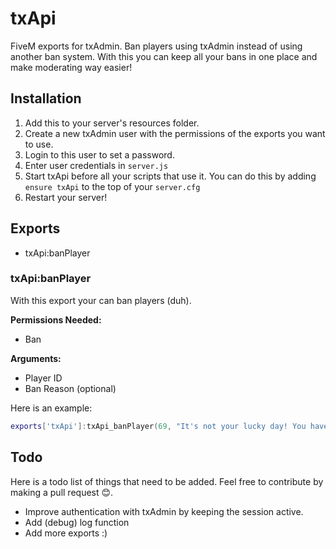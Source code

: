 # txApi
FiveM exports for txAdmin. Ban players using txAdmin instead of using another ban system. 
With this you can keep all your bans in one place and make moderating way easier!

## Installation
1. Add this to your server's resources folder.
2. Create a new txAdmin user with the permissions of the exports you want to use.
3. Login to this user to set a password.
4. Enter user credentials in `server.js`
5. Start txApi before all your scripts that use it. You can do this by adding `ensure txApi` to the top of your `server.cfg`
6. Restart your server!


## Exports
- txApi:banPlayer

### txApi:banPlayer
With this export your can ban players (duh). 

**Permissions Needed:**
- Ban

**Arguments:**
- Player ID
- Ban Reason (optional)

Here is an example:
```lua
exports['txApi']:txApi_banPlayer(69, "It's not your lucky day! You have been banned with txAdmin.")
```

## Todo
Here is a todo list of things that need to be added. Feel free to contribute by making a pull request 😊.
- Improve authentication with txAdmin by keeping the session active.
- Add (debug) log function
- Add more exports :)